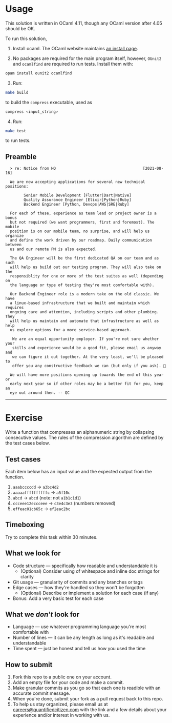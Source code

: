 # Usage

This solution is written in OCaml 4.11, though any OCaml version after 4.05
should be OK.

To run this solution,

1. Install ocaml. The OCaml website maintains [an install page](https://ocaml.org/docs/install.html).

2. No packages are required for the main program itself, however, `OUnit2`
   and `ocamlfind` are required to run tests. Install them with:

```sh
opam install ounit2 ocamlfind
```

3. Run:

```sh
make build
```

to build the `compress` executable, used as

```sh
compress <input_string>
```

4. Run:

```sh
make test
```

to run tests.

## Preamble

```
  > re: Notice from HQ                                      [2021-08-16]

  We are now accepting applications for several new technical positions:

        Senior Mobile Development [Flutter|Dart|Native]
        Quality Assurance Engineer [Elixir|Python|Ruby]
        Backend Engineer [Python, Devops|AWS|SRE|Ruby]

  For each of these, experience as team lead or project owner is a bonus
  but not required (we want programmers, first and foremost). The mobile
  position is on our mobile team, no surprise, and will help us organize
  and define the work driven by our roadmap. Daily communication between
  us and our remote PM is also expected.

  The QA Engineer will be the first dedicated QA on our team and as such
  will help us build out our testing program. They will also take on the
  responsiblity for one or more of the test suites as well (depending on
  the language or type of testing they're most comfortable with).

  Our Backend Engineer role is a modern take on the old classic. We have
  a linux-based infrastructure that we built and maintain which requires
  ongoing care and attention, including scripts and other plumbing. They
  will help us maintain and automate that infrastructure as well as help
  us explore options for a more service-based approach.

   We are an equal opportunity employer. If you're not sure whether your
   skills and experience would be a good fit, please email us anyway and
   we can figure it out together. At the very least, we'll be pleased to
   offer you any constructive feedback we can (but only if you ask). 🌻

  We will have more positions opening up towards the end of this year or
  early next year so if other roles may be a better fit for you, keep an
  eye out around then. -- QC

```

---

# Exercise

Write a function that compresses an alphanumeric string by collapsing consecutive values. The rules of the compression algorithm are defined by the test cases below.

## Test cases

Each item below has an input value and the expected output from the function.

1. `aaabccccdd` → `a3bc4d2`
2. `aaaaaffffffffffc` → `a5f10c`
3. `abcd` → `abcd` (note: not `a1b1c1d1`)
4. `ccceee12eccceee` → `c3e4c3e3` (numbers removed)
5. `effeac01cb65c` → `ef2eac2bc`

## Timeboxing

Try to complete this task within 30 minutes.

## What we look for

- Code structure — specifically how readable and understandable it is
  - (Optional) Consider using of whitespace and inline doc strings for clarity
- Git usage — granularity of commits and any branches or tags
- Edge cases — how they're handled so they won't be forgotten
  - (Optional) Describe or implement a solution for each case (if any)
- Bonus: Add a very basic test for each case

## What we _don't_ look for

- Language — use whatever programming language you're most comfortable with
- Number of lines — it can be any length as long as it's readable and understandable
- Time spent — just be honest and tell us how you used the time

## How to submit

1. Fork this repo to a public one on your account.
2. Add an empty file for your code and make a commit.
3. Make granular commits as you go so that each one is readible with an accurate commit message.
4. When you're done, submit your fork as a pull request back to this repo.
5. To help us stay organized, please email us at careers@quantifiedcitizen.com with the link and a few details about your experience and/or interest in working with us.
